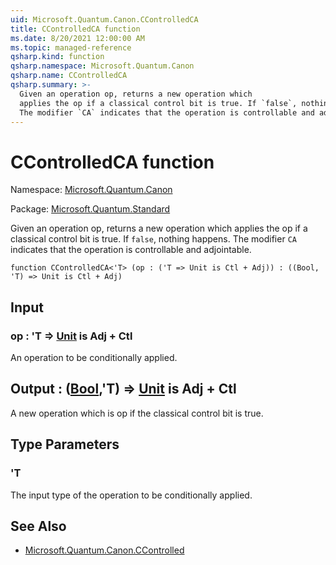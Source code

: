 ```yaml
---
uid: Microsoft.Quantum.Canon.CControlledCA
title: CControlledCA function
ms.date: 8/20/2021 12:00:00 AM
ms.topic: managed-reference
qsharp.kind: function
qsharp.namespace: Microsoft.Quantum.Canon
qsharp.name: CControlledCA
qsharp.summary: >-
  Given an operation op, returns a new operation which
  applies the op if a classical control bit is true. If `false`, nothing happens.
  The modifier `CA` indicates that the operation is controllable and adjointable.
---
```


# CControlledCA function

Namespace: [Microsoft.Quantum.Canon](xref:Microsoft.Quantum.Canon)

Package: [Microsoft.Quantum.Standard](https://nuget.org/packages/Microsoft.Quantum.Standard)


Given an operation op, returns a new operation whichapplies the op if a classical control bit is true. If `false`, nothing happens.The modifier `CA` indicates that the operation is controllable and adjointable.

```qsharp
function CControlledCA<'T> (op : ('T => Unit is Ctl + Adj)) : ((Bool, 'T) => Unit is Ctl + Adj)
```


## Input

### op : 'T => [Unit](xref:microsoft.quantum.qsharp.valueliterals#unit-literal)  is Adj + Ctl

An operation to be conditionally applied.



## Output : ([Bool](xref:microsoft.quantum.qsharp.valueliterals#bool-literals),'T) => [Unit](xref:microsoft.quantum.qsharp.valueliterals#unit-literal)  is Adj + Ctl

A new operation which is op if the classical control bit is true.

## Type Parameters

### 'T

The input type of the operation to be conditionally applied.

## See Also

- [Microsoft.Quantum.Canon.CControlled](xref:Microsoft.Quantum.Canon.CControlled)